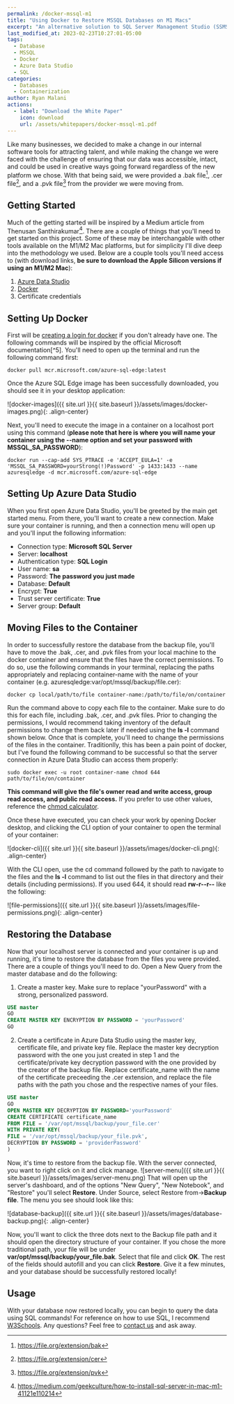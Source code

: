 ```yaml
---
permalink: /docker-mssql-m1
title: "Using Docker to Restore MSSQL Databases on M1 Macs"
excerpt: "An alternative solution to SQL Server Management Studio (SSMS) for M1/M2 Macs."
last_modified_at: 2023-02-23T10:27:01-05:00
tags:
  - Database
  - MSSQL
  - Docker
  - Azure Data Studio
  - SQL
categories:
  - Databases
  - Containerization
author: Ryan Malani
actions:
  - label: "Download the White Paper"
    icon: download
    url: /assets/whitepapers/docker-mssql-m1.pdf
---
```


Like many businesses, we decided to make a change in our internal software tools for attracting talent, and while making the change we were faced with the challenge of ensuring that our data was accessible, intact, and could be used in creative ways going forward regardless of the new platform we chose. With that being said, we were provided a .bak file[^1], .cer file[^2], and a .pvk file[^3] from the provider we were moving from.

## Getting Started

Much of the getting started will be inspired by a Medium article from Thenusan Santhirakumar[^4]. There are a couple of things that you'll need to get started on this project. Some of these may be interchangable with other tools available on the M1/M2 Mac platforms, but for simplicity I'll dive deep into the methodology we used. Below are a couple tools you'll need access to (with download links, **be sure to download the Apple Silicon versions if using an M1/M2 Mac**):

1. [Azure Data Studio](https://learn.microsoft.com/en-us/sql/azure-data-studio/download-azure-data-studio?view=sql-server-ver16&culture=en-us&country=us&tabs=redhat-install%2Credhat-uninstall)
2. [Docker](https://www.docker.com/products/docker-desktop/)
3. Certificate credentials

[^1]: <https://file.org/extension/bak>
[^2]: <https://file.org/extension/cer>
[^3]: <https://file.org/extension/pvk>
[^4]: <https://medium.com/geekculture/how-to-install-sql-server-in-mac-m1-41121e110214>

## Setting Up Docker

First will be [creating a login for docker](https://hub.docker.com) if you don't already have one. The following commands will be inspired by the official Microsoft documentation[^5]. You'll need to open up the terminal and run the following command first:

```
docker pull mcr.microsoft.com/azure-sql-edge:latest
```

Once the Azure SQL Edge image has been successfully downloaded, you should see it in your desktop application:

![docker-images]({{ site.url }}{{ site.baseurl }}/assets/images/docker-images.png){: .align-center}

Next, you'll need to execute the image in a container on a localhost port using this command (**please note that here is where you will name your container using the --name option and set your password with MSSQL_SA_PASSWORD**):

```
docker run --cap-add SYS_PTRACE -e 'ACCEPT_EULA=1' -e 'MSSQL_SA_PASSWORD=yourStrong(!)Password' -p 1433:1433 --name azuresqledge -d mcr.microsoft.com/azure-sql-edge
```

## Setting Up Azure Data Studio

When you first open Azure Data Studio, you'll be greeted by the main get started menu. From there, you'll want to create a new connection. Make sure your container is running, and then a connection menu will open up and you'll input the following information:

- Connection type: **Microsoft SQL Server**
- Server: **localhost**
- Authentication type: **SQL Login**
- User name: **sa**
- Password: **The password you just made**
- Database: **Default**
- Encrypt: **True**
- Trust server certificate: **True**
- Server group: **Default**

## Moving Files to the Container

In order to successfully restore the database from the backup file, you'll have to move the .bak, .cer, and .pvk files from your local machine to the docker container and ensure that the files have the correct permissions. To do so, use the following commands in your terminal, replacing the paths appropriately and replacing container-name with the name of your container (e.g. azuresqledge:var/opt/mssql/backup/file.cer):

```
docker cp local/path/to/file container-name:/path/to/file/on/container
```

Run the command above to copy each file to the container. Make sure to do this for each file, including .bak, .cer, and .pvk files. Prior to changing the permissions, I would recommend taking inventory of the default permissions to change them back later if needed using the **ls -l** command shown below. Once that is complete, you'll need to change the permissions of the files in the container. Traditionlly, this has been a pain point of docker, but I've found the following command to be successful so that the server connection in Azure Data Studio can access them properly:

```
sudo docker exec -u root container-name chmod 644 path/to/file/on/container
```

**This command will give the file's owner read and write access, group read access, and public read access.** If you prefer to use other values, reference the [chmod calculator](https://chmod-calculator.com).

Once these have executed, you can check your work by opening Docker desktop, and clicking the CLI option of your container to open the terminal of your container:

![docker-cli]({{ site.url }}{{ site.baseurl }}/assets/images/docker-cli.png){: .align-center}

With the CLI open, use the cd command followed by the path to navigate to the files and the **ls -l** command to list out the files in that directory and their details (including permissions). If you used 644, it should read **rw-r--r--** like the following:

![file-permissions]({{ site.url }}{{ site.baseurl }}/assets/images/file-permissions.png){: .align-center}

## Restoring the Database

Now that your localhost server is connected and your container is up and running, it's time to restore the database from the files you were provided. There are a couple of things you'll need to do. Open a New Query from the master database and do the following:

1. Create a master key. Make sure to replace "yourPassword" with a strong, personalized password.

```sql
USE master
GO
CREATE MASTER KEY ENCRYPTION BY PASSWORD = 'yourPassword'
GO
```

2. Create a certificate in Azure Data Studio using the master key, certificate file, and private key file. Replace the master key decryption password with the one you just created in step 1 and the certificate/private key decryption password with the one provided by the creator of the backup file. Replace certificate_name with the name of the certificate preceeding the .cer extension, and replace the file paths with the path you chose and the respective names of your files.

```sql
USE master
GO
OPEN MASTER KEY DECRYPTION BY PASSWORD='yourPassword'
CREATE CERTIFICATE certificate_name
FROM FILE = '/var/opt/mssql/backup/your_file.cer'
WITH PRIVATE KEY(
FILE = '/var/opt/mssql/backup/your_file.pvk',
DECRYPTION BY PASSWORD = 'providerPassword'
)
```

Now, it's time to restore from the backup file. With the server connected, you want to right click on it and click manage. ![server-menu]({{ site.url }}{{ site.baseurl }}/assets/images/server-menu.png) That will open up the server's dashboard, and of the options "New Query", "New Notebook", and "Restore" you'll select **Restore**. Under Source, select Restore from->**Backup file**. The menu you see should look like this:

![database-backup]({{ site.url }}{{ site.baseurl }}/assets/images/database-backup.png){: .align-center}

Now, you'll want to click the three dots next to the Backup file path and it should open the directory structure of your container. If you chose the more traditional path, your file will be under **var/opt/mssql/backup/your_file.bak**. Select that file and click **OK**. The rest of the fields should autofill and you can click **Restore**. Give it a few minutes, and your database should be successfully restored locally!

## Usage

With your database now restored locally, you can begin to query the data using SQL commands! For reference on how to use SQL, I recommend [W3Schools](https://www.w3schools.com/sql/sql_syntax.asp). Any questions? Feel free to [contact us](mailto:labs@inflowfed.com) and ask away.
